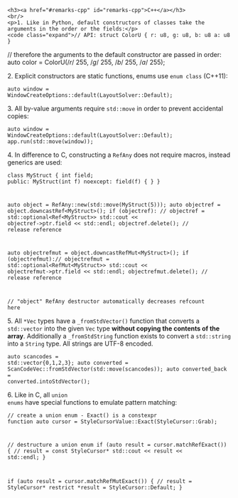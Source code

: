 

    <h3><a href="#remarks-cpp" id="remarks-cpp">C++</a></h3>
    <br/>
    <p>1. Like in Python, default constructors of classes take the arguments in the order or the fields:</p>
    <code class="expand">// API: struct ColorU { r: u8, g: u8, b: u8 a: u8 }
// therefore the arguments to the default constructor are passed in order:
auto color = ColorU(/*r*/ 255, /*g*/ 255, /*b*/ 255, /*a*/ 255);</code><br/>
    <p>2. Explicit constructors are static functions, enums use <code>enum class</code> (C++11):</p>
    <code class="expand">auto window = WindowCreateOptions::default(LayoutSolver::Default);</code><br/>
    <p>3. All by-value arguments require <code>std::move</code> in order to prevent accidental copies:</p>
    <code class="expand">auto window = WindowCreateOptions::default(LayoutSolver::Default);
app.run(std::move(window));</code><br/>
    <p>4. In difference to C, constructing a <code>RefAny</code> does not require macros, instead generics are used:</p>
    <code class="expand">class MyStruct {
    int field;
    public:
        MyStruct(int f) noexcept: field(f) { }
}

auto object = RefAny::new(std::move(MyStruct(5)));
auto objectref = object.downcastRef&lt;MyStruct&gt;();
if (objectref): // objectref = std::optional&lt;Ref&lt;MyStruct&gt;&gt;
    std::cout << objectref->ptr.field << std::endl;
objectref.delete(); // release reference

auto objectrefmut = object.downcastRefMut&lt;MyStruct&gt;();
if (objectrefmut):// objectrefmut = std::optional&lt;RefMut&lt;MyStruct&gt;&gt;
    std::cout << objectrefmut->ptr.field << std::endl;
objectrefmut.delete(); // release reference

// "object" RefAny destructor automatically decreases refcount here</code><br/>
    <p>5. All <code>*Vec</code> types have a <code>_fromStdVector()</code> function
        that converts a <code>std::vector</code>
        into the given <code>Vec</code> type <strong>without copying the contents of the array</strong>.
        Additionally a <code>_fromStdString</code> function exists
        to convert a <code>std::string</code> into a <code>String</code>
        type. All strings are UTF-8 encoded.
    </p>
    <code class="expand">auto scancodes = std::vector{0,1,2,3};
auto converted = ScanCodeVec::fromStdVector(std::move(scancodes));
auto converted_back = converted.intoStdVector();
</code><br/>
    <p>6. Like in C, all <code>union enums</code> have special functions to emulate pattern matching:</p>
    <code class="expand">// create a union enum - Exact() is a constexpr function
auto cursor = StyleCursorValue::Exact(StyleCursor::Grab);

// destructure a union enum
if (auto result = cursor.matchRefExact()) {
    // result = const StyleCursor*
    std::cout << result << std::endl;
}

if (auto result = cursor.matchRefMutExact()) {
    // result = StyleCursor* restrict
    *result = StyleCursor::Default;
}</code><br/>